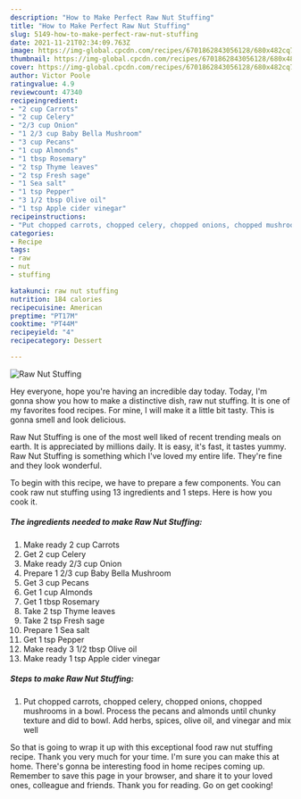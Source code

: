 ```yaml
---
description: "How to Make Perfect Raw Nut Stuffing"
title: "How to Make Perfect Raw Nut Stuffing"
slug: 5149-how-to-make-perfect-raw-nut-stuffing
date: 2021-11-21T02:34:09.763Z
image: https://img-global.cpcdn.com/recipes/6701862843056128/680x482cq70/raw-nut-stuffing-recipe-main-photo.jpg
thumbnail: https://img-global.cpcdn.com/recipes/6701862843056128/680x482cq70/raw-nut-stuffing-recipe-main-photo.jpg
cover: https://img-global.cpcdn.com/recipes/6701862843056128/680x482cq70/raw-nut-stuffing-recipe-main-photo.jpg
author: Victor Poole
ratingvalue: 4.9
reviewcount: 47340
recipeingredient:
- "2 cup Carrots"
- "2 cup Celery"
- "2/3 cup Onion"
- "1 2/3 cup Baby Bella Mushroom"
- "3 cup Pecans"
- "1 cup Almonds"
- "1 tbsp Rosemary"
- "2 tsp Thyme leaves"
- "2 tsp Fresh sage"
- "1 Sea salt"
- "1 tsp Pepper"
- "3 1/2 tbsp Olive oil"
- "1 tsp Apple cider vinegar"
recipeinstructions:
- "Put chopped carrots, chopped celery, chopped onions, chopped mushrooms in a bowl. Process the pecans and almonds until chunky texture and did to bowl. Add herbs, spices, olive oil, and vinegar and mix well"
categories:
- Recipe
tags:
- raw
- nut
- stuffing

katakunci: raw nut stuffing 
nutrition: 184 calories
recipecuisine: American
preptime: "PT17M"
cooktime: "PT44M"
recipeyield: "4"
recipecategory: Dessert

---
```



![Raw Nut Stuffing](https://img-global.cpcdn.com/recipes/6701862843056128/680x482cq70/raw-nut-stuffing-recipe-main-photo.jpg)

Hey everyone, hope you're having an incredible day today. Today, I'm gonna show you how to make a distinctive dish, raw nut stuffing. It is one of my favorites food recipes. For mine, I will make it a little bit tasty. This is gonna smell and look delicious.



Raw Nut Stuffing is one of the most well liked of recent trending meals on earth. It is appreciated by millions daily. It is easy, it's fast, it tastes yummy. Raw Nut Stuffing is something which I've loved my entire life. They're fine and they look wonderful.


To begin with this recipe, we have to prepare a few components. You can cook raw nut stuffing using 13 ingredients and 1 steps. Here is how you cook it.

<!--inarticleads1-->

##### The ingredients needed to make Raw Nut Stuffing:

1. Make ready 2 cup Carrots
1. Get 2 cup Celery
1. Make ready 2/3 cup Onion
1. Prepare 1 2/3 cup Baby Bella Mushroom
1. Get 3 cup Pecans
1. Get 1 cup Almonds
1. Get 1 tbsp Rosemary
1. Take 2 tsp Thyme leaves
1. Take 2 tsp Fresh sage
1. Prepare 1 Sea salt
1. Get 1 tsp Pepper
1. Make ready 3 1/2 tbsp Olive oil
1. Make ready 1 tsp Apple cider vinegar




<!--inarticleads2-->

##### Steps to make Raw Nut Stuffing:

1. Put chopped carrots, chopped celery, chopped onions, chopped mushrooms in a bowl. Process the pecans and almonds until chunky texture and did to bowl. Add herbs, spices, olive oil, and vinegar and mix well




So that is going to wrap it up with this exceptional food raw nut stuffing recipe. Thank you very much for your time. I'm sure you can make this at home. There's gonna be interesting food in home recipes coming up. Remember to save this page in your browser, and share it to your loved ones, colleague and friends. Thank you for reading. Go on get cooking!
